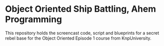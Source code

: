 Object Oriented Ship Battling, Ahem Programming
===============================================

This repository holds the screencast code, script and blueprints for a
secret rebel base for the Object Oriented Episode 1 course from KnpUniversity.

